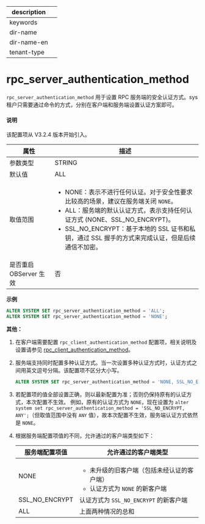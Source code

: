 |description||
|---|---|
|keywords||
|dir-name||
|dir-name-en||
|tenant-type||

# rpc_server_authentication_method

`rpc_server_authentication_method` 用于设置 RPC 服务端的安全认证方式。sys 租户只需要通过命令的方式，分别在客户端和服务端设置认证方案即可。

<main id="notice" type='explain'>
  <h4>说明</h4>
  <p>该配置项从 V3.2.4 版本开始引入。</p>
</main>

| **属性** | **描述** |
| ------ | ------ |
| 参数类型 | STRING |
| 默认值 | ALL |
| 取值范围 |<ul> <li> NONE：表示不进行任何认证。对于安全性要求比较高的场景，建议在服务端关闭 `NONE`。</li> <li>ALL：服务端的默认认证方式，表示支持任何认证方式 (NONE、SSL_NO_ENCRYPT)。</li> <li>SSL_NO_ENCRYPT：基于本地的 SSL 证书和私钥，通过 SSL 握手的方式来完成认证，但是后续通信不加密。</li></ul>|
| 是否重启 OBServer 生效 | 否 |
**示例**

```sql
ALTER SYSTEM SET rpc_server_authentication_method = 'ALL';
ALTER SYSTEM SET rpc_server_authentication_method = 'NONE';
```

**其他：**

1. 在客户端需要配置 `rpc_client_authentication_method` 配置项，相关说明及设置请参见 [rpc_client_authentication_method](../300.cluster-level-configuration-items/18900.rpc_client_authentication_method.md)。 

2. 服务端支持同时配置多种认证方式。当一次设置多种认证方式时，认证方式之间用英文逗号分隔。该配置项不区分大小写。

   ```sql
   ALTER SYSTEM SET rpc_server_authentication_method = 'NONE, SSL_NO_ENCRYPT';
   ```

3. 若配置项的值全部设置正确，则以最新配置为准；否则仍保持原有的认证方式，本次配置不生效。
   例如，原有的认证方式为 `NONE`，现在设置为 `alter system set rpc_server_authentication_method = 'SSL_NO_ENCRYPT, ANY';`（但取值范围中没有 `ANY` 值），故本次配置不生效，服务端认证方式依然是 `NONE`。
4. 根据服务端配置项值的不同，允许通过的客户端类型如下：

   |服务端配置项值|允许通过的客户端类型|
   |-------------|----------------- |
   |NONE         |<ul> <li>未升级的旧客户端（包括未经认证的客户端）</li> <li>认证方式为 `NONE` 的新客户端</li></ul>|
   |SSL_NO_ENCRYPT|认证方式为 `SSL_NO_ENCRYPT` 的新客户端|
   |ALL           |上面两种情况的总和|
